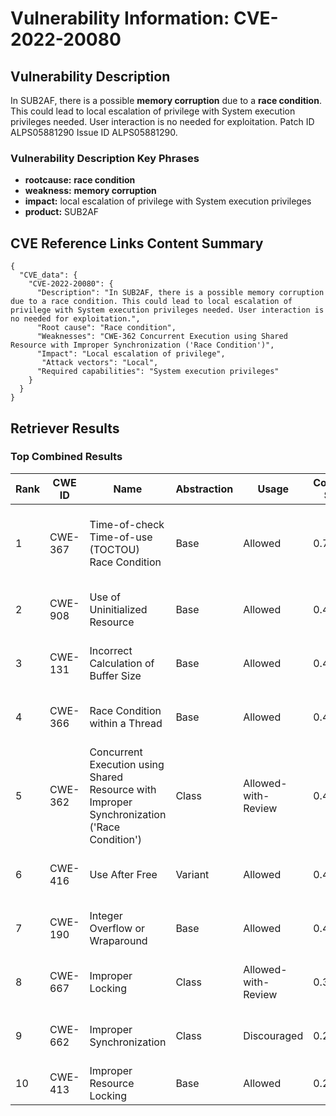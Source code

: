 # Vulnerability Information: CVE-2022-20080

## Vulnerability Description
In SUB2AF, there is a possible **memory corruption** due to a **race condition**. This could lead to local escalation of privilege with System execution privileges needed. User interaction is no needed for exploitation. Patch ID ALPS05881290 Issue ID ALPS05881290.

### Vulnerability Description Key Phrases
- **rootcause:** **race condition**
- **weakness:** **memory corruption**
- **impact:** local escalation of privilege with System execution privileges
- **product:** SUB2AF

## CVE Reference Links Content Summary
```
{
  "CVE_data": {
    "CVE-2022-20080": {
      "Description": "In SUB2AF, there is a possible memory corruption due to a race condition. This could lead to local escalation of privilege with System execution privileges needed. User interaction is no needed for exploitation.",
      "Root cause": "Race condition",
      "Weaknesses": "CWE-362 Concurrent Execution using Shared Resource with Improper Synchronization ('Race Condition')",
      "Impact": "Local escalation of privilege",
       "Attack vectors": "Local",
      "Required capabilities": "System execution privileges"
    }
  }
}
```

## Retriever Results

### Top Combined Results

| Rank | CWE ID | Name | Abstraction | Usage | Combined Score | Retrievers | Individual Scores |
|------|--------|------|-------------|-------|---------------|------------|-------------------|
| 1 | CWE-367 | Time-of-check Time-of-use (TOCTOU) Race Condition | Base | Allowed | 0.7621 | dense, sparse, graph | dense: 0.546, sparse: 0.393, graph: 0.738 |
| 2 | CWE-908 | Use of Uninitialized Resource | Base | Allowed | 0.4918 | dense, sparse | dense: 0.530, sparse: 0.396 |
| 3 | CWE-131 | Incorrect Calculation of Buffer Size | Base | Allowed | 0.4841 | dense, sparse | dense: 0.531, sparse: 0.382 |
| 4 | CWE-366 | Race Condition within a Thread | Base | Allowed | 0.4765 | dense, sparse | dense: 0.537, sparse: 0.363 |
| 5 | CWE-362 | Concurrent Execution using Shared Resource with Improper Synchronization ('Race Condition') | Class | Allowed-with-Review | 0.4521 | dense, sparse, graph | dense: 0.561, sparse: 0.460, graph: 0.631 |
| 6 | CWE-416 | Use After Free | Variant | Allowed | 0.4395 | sparse, graph | sparse: 0.377, graph: 0.729 |
| 7 | CWE-190 | Integer Overflow or Wraparound | Base | Allowed | 0.4177 | sparse, graph | sparse: 0.354, graph: 0.602 |
| 8 | CWE-667 | Improper Locking | Class | Allowed-with-Review | 0.3077 | dense, sparse | dense: 0.548, sparse: 0.436 |
| 9 | CWE-662 | Improper Synchronization | Class | Discouraged | 0.2575 | sparse, graph | sparse: 0.436, graph: 0.911 |
| 10 | CWE-413 | Improper Resource Locking | Base | Allowed | 0.2141 | sparse | sparse: 0.374 |

